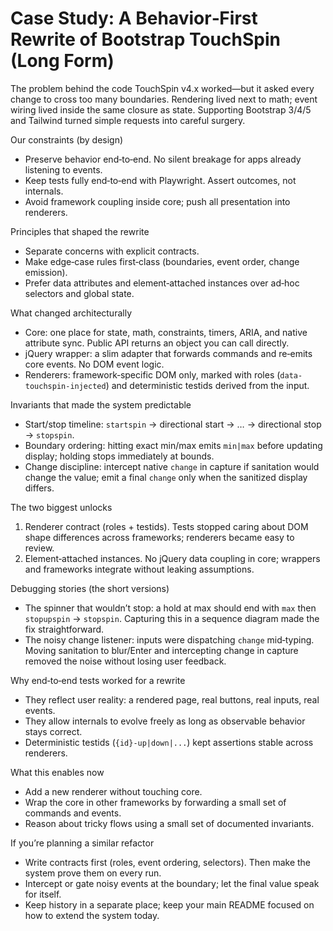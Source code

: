 # Case Study: A Behavior‑First Rewrite of Bootstrap TouchSpin (Long Form)

The problem behind the code
TouchSpin v4.x worked—but it asked every change to cross too many boundaries. Rendering lived next to math; event wiring lived inside the same closure as state. Supporting Bootstrap 3/4/5 and Tailwind turned simple requests into careful surgery.

Our constraints (by design)
- Preserve behavior end‑to‑end. No silent breakage for apps already listening to events.
- Keep tests fully end‑to‑end with Playwright. Assert outcomes, not internals.
- Avoid framework coupling inside core; push all presentation into renderers.

Principles that shaped the rewrite
- Separate concerns with explicit contracts.
- Make edge‑case rules first‑class (boundaries, event order, change emission).
- Prefer data attributes and element‑attached instances over ad‑hoc selectors and global state.

What changed architecturally
- Core: one place for state, math, constraints, timers, ARIA, and native attribute sync. Public API returns an object you can call directly.
- jQuery wrapper: a slim adapter that forwards commands and re‑emits core events. No DOM event logic.
- Renderers: framework‑specific DOM only, marked with roles (`data-touchspin-injected`) and deterministic testids derived from the input.

Invariants that made the system predictable
- Start/stop timeline: `startspin` → directional start → … → directional stop → `stopspin`.
- Boundary ordering: hitting exact min/max emits `min|max` before updating display; holding stops immediately at bounds.
- Change discipline: intercept native `change` in capture if sanitation would change the value; emit a final `change` only when the sanitized display differs.

The two biggest unlocks
1) Renderer contract (roles + testids). Tests stopped caring about DOM shape differences across frameworks; renderers became easy to review.
2) Element‑attached instances. No jQuery data coupling in core; wrappers and frameworks integrate without leaking assumptions.

Debugging stories (the short versions)
- The spinner that wouldn’t stop: a hold at max should end with `max` then `stopupspin` → `stopspin`. Capturing this in a sequence diagram made the fix straightforward.
- The noisy change listener: inputs were dispatching `change` mid‑typing. Moving sanitation to blur/Enter and intercepting change in capture removed the noise without losing user feedback.

Why end‑to‑end tests worked for a rewrite
- They reflect user reality: a rendered page, real buttons, real inputs, real events.
- They allow internals to evolve freely as long as observable behavior stays correct.
- Deterministic testids (`{id}-up|down|...`) kept assertions stable across renderers.

What this enables now
- Add a new renderer without touching core.
- Wrap the core in other frameworks by forwarding a small set of commands and events.
- Reason about tricky flows using a small set of documented invariants.

If you’re planning a similar refactor
- Write contracts first (roles, event ordering, selectors). Then make the system prove them on every run.
- Intercept or gate noisy events at the boundary; let the final value speak for itself.
- Keep history in a separate place; keep your main README focused on how to extend the system today.
